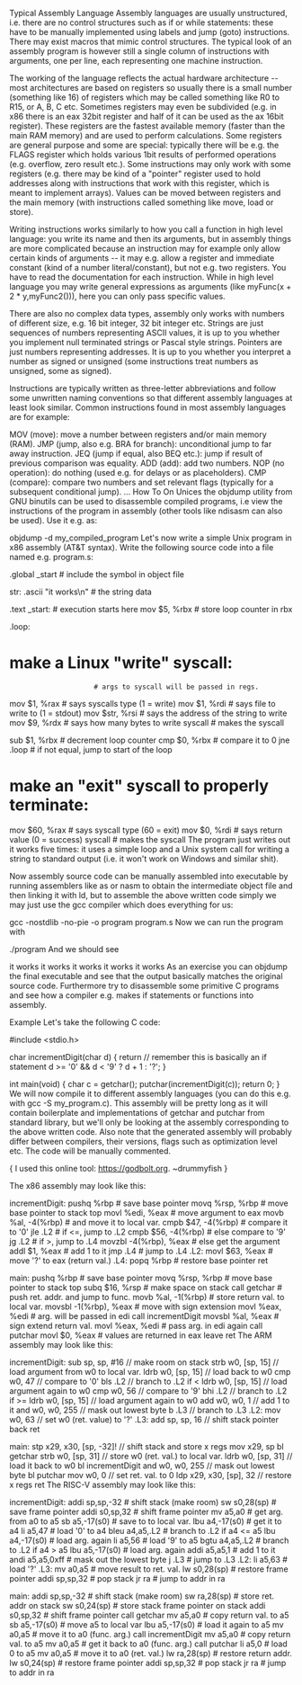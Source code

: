 Typical Assembly Language
Assembly languages are usually unstructured, i.e. there are no control structures such as if or while statements: these have to be manually implemented using labels and jump (goto) instructions. There may exist macros that mimic control structures. The typical look of an assembly program is however still a single column of instructions with arguments, one per line, each representing one machine instruction.

The working of the language reflects the actual hardware architecture -- most architectures are based on registers so usually there is a small number (something like 16) of registers which may be called something like R0 to R15, or A, B, C etc. Sometimes registers may even be subdivided (e.g. in x86 there is an eax 32bit register and half of it can be used as the ax 16bit register). These registers are the fastest available memory (faster than the main RAM memory) and are used to perform calculations. Some registers are general purpose and some are special: typically there will be e.g. the FLAGS register which holds various 1bit results of performed operations (e.g. overflow, zero result etc.). Some instructions may only work with some registers (e.g. there may be kind of a "pointer" register used to hold addresses along with instructions that work with this register, which is meant to implement arrays). Values can be moved between registers and the main memory (with instructions called something like move, load or store).

Writing instructions works similarly to how you call a function in high level language: you write its name and then its arguments, but in assembly things are more complicated because an instruction may for example only allow certain kinds of arguments -- it may e.g. allow a register and immediate constant (kind of a number literal/constant), but not e.g. two registers. You have to read the documentation for each instruction. While in high level language you may write general expressions as arguments (like myFunc(x + 2 * y,myFunc2())), here you can only pass specific values.

There are also no complex data types, assembly only works with numbers of different size, e.g. 16 bit integer, 32 bit integer etc. Strings are just sequences of numbers representing ASCII values, it is up to you whether you implement null terminated strings or Pascal style strings. Pointers are just numbers representing addresses. It is up to you whether you interpret a number as signed or unsigned (some instructions treat numbers as unsigned, some as signed).

Instructions are typically written as three-letter abbreviations and follow some unwritten naming conventions so that different assembly languages at least look similar. Common instructions found in most assembly languages are for example:

MOV (move): move a number between registers and/or main memory (RAM).
JMP (jump, also e.g. BRA for branch): unconditional jump to far away instruction.
JEQ (jump if equal, also BEQ etc.): jump if result of previous comparison was equality.
ADD (add): add two numbers.
NOP (no operation): do nothing (used e.g. for delays or as placeholders).
CMP (compare): compare two numbers and set relevant flags (typically for a subsequent conditional jump).
...
How To
On Unices the objdump utility from GNU binutils can be used to disassemble compiled programs, i.e view the instructions of the program in assembly (other tools like ndisasm can also be used). Use it e.g. as:

objdump -d my_compiled_program
Let's now write a simple Unix program in x86 assembly (AT&T syntax). Write the following source code into a file named e.g. program.s:

.global   _start         # include the symbol in object file

str:
.ascii    "it works\n"   # the string data

.text 
_start:                  # execution starts here
  mov     $5,   %rbx     # store loop counter in rbx

.loop:
  # make a Linux "write" syscall:
                         # args to syscall will be passed in regs.
  mov     $1,   %rax     # says syscalls type (1 = write)
  mov     $1,   %rdi     # says file to write to (1 = stdout)
  mov     $str, %rsi     # says the address of the string to write
  mov     $9,   %rdx     # says how many bytes to write
  syscall                # makes the syscall

  sub     $1,   %rbx     # decrement loop counter
  cmp     $0,   %rbx     # compare it to 0
  jne     .loop          # if not equal, jump to start of the loop

  # make an "exit" syscall to properly terminate:
  mov     $60,  %rax     # says syscall type (60 = exit)
  mov     $0,   %rdi     # says return value (0 = success)
  syscall                # makes the syscall
The program just writes out it works five times: it uses a simple loop and a Unix system call for writing a string to standard output (i.e. it won't work on Windows and similar shit).

Now assembly source code can be manually assembled into executable by running assemblers like as or nasm to obtain the intermediate object file and then linking it with ld, but to assemble the above written code simply we may just use the gcc compiler which does everything for us:

gcc -nostdlib -no-pie -o program program.s
Now we can run the program with

./program
And we should see

it works
it works
it works
it works
it works
As an exercise you can objdump the final executable and see that the output basically matches the original source code. Furthermore try to disassemble some primitive C programs and see how a compiler e.g. makes if statements or functions into assembly.

Example
Let's take the following C code:

#include <stdio.h>

char incrementDigit(char d)
{
  return // remember this is basically an if statement
    d >= '0' && d < '9' ?
    d + 1 :
    '?';
}

int main(void)
{
  char c = getchar();
  putchar(incrementDigit(c));
  return 0;
}
We will now compile it to different assembly languages (you can do this e.g. with gcc -S my_program.c). This assembly will be pretty long as it will contain boilerplate and implementations of getchar and putchar from standard library, but we'll only be looking at the assembly corresponding to the above written code. Also note that the generated assembly will probably differ between compilers, their versions, flags such as optimization level etc. The code will be manually commented.

{ I used this online tool: https://godbolt.org. ~drummyfish }

The x86 assembly may look like this:

incrementDigit:
  pushq   %rbp                   # save base pointer
  movq    %rsp, %rbp             # move base pointer to stack top
  movl    %edi, %eax             # move argument to eax
  movb    %al, -4(%rbp)          # and move it to local var.
  cmpb    $47, -4(%rbp)          # compare it to '0'
  jle     .L2                    # if <=, jump to .L2
  cmpb    $56, -4(%rbp)          # else compare to '9'
  jg      .L2                    # if >, jump to .L4
  movzbl  -4(%rbp), %eax         # else get the argument
  addl    $1, %eax               # add 1 to it
  jmp     .L4                    # jump to .L4
.L2:
  movl    $63, %eax              # move '?' to eax (return val.)
.L4:
  popq    %rbp                   # restore base pointer
  ret
  
main:
  pushq   %rbp                   # save base pointer
  movq    %rsp, %rbp             # move base pointer to stack top
  subq    $16, %rsp              # make space on stack
  call    getchar                # push ret. addr. and jump to func.
  movb    %al, -1(%rbp)          # store return val. to local var.
  movsbl  -1(%rbp), %eax         # move with sign extension
  movl    %eax, %edi             # arg. will be passed in edi
  call    incrementDigit
  movsbl  %al, %eax              # sign extend return val.
  movl    %eax, %edi             # pass arg. in edi again
  call    putchar
  movl    $0, %eax               # values are returned in eax
  leave
  ret
The ARM assembly may look like this:

incrementDigit:
  sub   sp, sp, #16              // make room on stack
  strb  w0, [sp, 15]             // load argument from w0 to local var.
  ldrb  w0, [sp, 15]             // load back to w0
  cmp   w0, 47                   // compare to '0'
  bls   .L2                      // branch to .L2 if <
  ldrb  w0, [sp, 15]             // load argument again to w0
  cmp   w0, 56                   // compare to '9'
  bhi   .L2                      // branch to .L2 if >=
  ldrb  w0, [sp, 15]             // load argument again to w0
  add   w0, w0, 1                // add 1 to it
  and   w0, w0, 255              // mask out lowest byte
  b     .L3                      // branch to .L3
.L2:
  mov   w0, 63                   // set w0 (ret. value) to '?'
.L3:
  add   sp, sp, 16               // shift stack pointer back
  ret
  
main:
  stp   x29, x30, [sp, -32]!     // shift stack and store x regs
  mov   x29, sp
  bl    getchar
  strb  w0, [sp, 31]             // store w0 (ret. val.) to local var. 
  ldrb  w0, [sp, 31]             // load it back to w0
  bl    incrementDigit
  and   w0, w0, 255              // mask out lowest byte
  bl    putchar
  mov   w0, 0                    // set ret. val. to 0
  ldp   x29, x30, [sp], 32       // restore x regs
  ret
The RISC-V assembly may look like this:

incrementDigit:
  addi    sp,sp,-32              # shift stack (make room)
  sw      s0,28(sp)              # save frame pointer
  addi    s0,sp,32               # shift frame pointer
  mv      a5,a0                  # get arg. from a0 to a5
  sb      a5,-17(s0)             # save to to local var.
  lbu     a4,-17(s0)             # get it to a4
  li      a5,47                  # load '0' to a4
  bleu    a4,a5,.L2              # branch to .L2 if a4 <= a5
  lbu     a4,-17(s0)             # load arg. again
  li      a5,56                  # load '9' to a5
  bgtu    a4,a5,.L2              # branch to .L2 if a4 > a5
  lbu     a5,-17(s0)             # load arg. again
  addi    a5,a5,1                # add 1 to it
  andi    a5,a5,0xff             # mask out the lowest byte
  j       .L3                    # jump to .L3
.L2:
  li      a5,63                  # load '?'
.L3:
  mv      a0,a5                  # move result to ret. val.
  lw      s0,28(sp)              # restore frame pointer
  addi    sp,sp,32               # pop stack
  jr      ra                     # jump to addr in ra
  
main:
  addi    sp,sp,-32              # shift stack (make room)
  sw      ra,28(sp)              # store ret. addr on stack
  sw      s0,24(sp)              # store stack frame pointer on stack
  addi    s0,sp,32               # shift frame pointer
  call    getchar
  mv      a5,a0                  # copy return val. to a5
  sb      a5,-17(s0)             # move a5 to local var
  lbu     a5,-17(s0)             # load it again to a5
  mv      a0,a5                  # move it to a0 (func. arg.)
  call    incrementDigit
  mv      a5,a0                  # copy return val. to a5
  mv      a0,a5                  # get it back to a0 (func. arg.)
  call    putchar
  li      a5,0                   # load 0 to a5
  mv      a0,a5                  # move it to a0 (ret. val.)
  lw      ra,28(sp)              # restore return addr.
  lw      s0,24(sp)              # restore frame pointer
  addi    sp,sp,32               # pop stack
  jr      ra                     # jump to addr in ra

